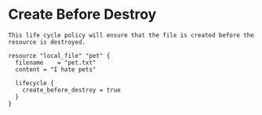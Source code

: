 # Create Before Destroy
    This life cycle policy will ensure that the file is created before the resource is destroyed.
```terraform:
resource "local_file" "pet" {
  filename    = "pet.txt"
  content = "I hate pets"

  lifecycle {
    create_before_destroy = true 
  }
}
```
